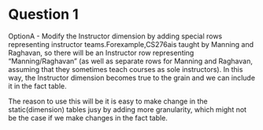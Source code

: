 # Question 1

OptionA - Modify the Instructor dimension by adding special rows representing instructor teams.Forexample,CS276ais taught by
Manning and Raghavan, so there will be an Instructor row representing “Manning/Raghavan” (as well as separate
rows for Manning and Raghavan, assuming that they sometimes teach courses as sole instructors). In this way, the
Instructor dimension becomes true to the grain and we can include it in the fact table.

The reason to use this will be it is easy to make change in the static(dimension) tables jusy by adding more granularity, which might not be 
the case if we make changes in the fact table.
